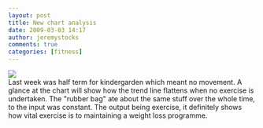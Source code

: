 ```yaml
---
layout: post
title: New chart analysis
date: 2009-03-03 14:17
author: jeremystocks
comments: true
categories: [fitness]
---
```

<a href="http://jeremystocks.files.wordpress.com/2009/03/hackdiet.png"><img src="http://jeremystocks.files.wordpress.com/2009/03/hackdiet.png?w=300" border="0" /></a><br />Last week was half term for kindergarden which meant no movement. A glance at the chart will show how the trend line flattens when no exercise is undertaken. The "rubber bag" ate about the same stuff over the whole time, to the input was constant. The output being exercise, it definitely shows how vital exercise is to maintaining a weight loss programme.
